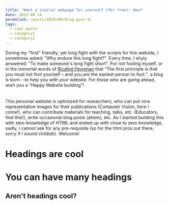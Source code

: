 ```yaml
---
title: 'Want a similar webpage for yourself (for free)! How?'
date: 2019-08-14
permalink: /posts/2019/08/blog-post-4/
tags:
  - cool posts
  - category1
  - category2
---
```


 During my "first" friendly, yet long fight with the scripts for this website, I sometimes asked: "Why endure this long fight?". Every time, I shyly answered: <q>To make someone's long fight short</q>. For not fooling myself, or in the immortal words of [Ricahrd Feynman](https://en.wikipedia.org/wiki/Richard_Feynman) that <q>The first principle is that you must not fool yourself – and you are the easiest person to fool.</q>, a blog is born – to help you with your website. For those who are going ahead, wish you a <q>Happy Website building</q>!  
 <br>
 <br>
 This personal website is optimized for researchers, who can put nice representative images for their publications (Computer Vision, here I come!), who can contribute materials for teaching, talks, etc. (Educators, find this!), write occasional blog posts (ahem), etc. As I started building this with zero knowledge of HTML and ended up with close to zero knowledge,  sadly, I cannot ask for any pre-requisite (so for the html pros out there, sorry if I sound childish). Welcome!       

Headings are cool
======

You can have many headings
======

Aren't headings cool?
------
